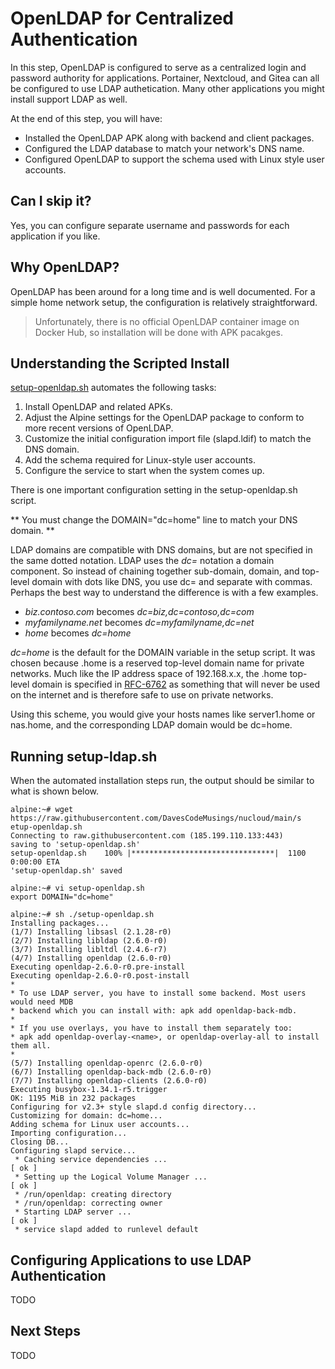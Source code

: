 # OpenLDAP for Centralized Authentication
In this step, OpenLDAP is configured to serve as a centralized login and password authority for applications. Portainer, Nextcloud, and Gitea can all be configured to use LDAP authetication. Many other applications you might install support LDAP as well.

At the end of this step, you will have:
* Installed the OpenLDAP APK along with backend and client packages.
* Configured the LDAP database to match your network's DNS name.
* Configured OpenLDAP to support the schema used with Linux style user accounts.

## Can I skip it?
Yes, you can configure separate username and passwords for each application if you like.

## Why OpenLDAP?
OpenLDAP has been around for a long time and is well documented. For a simple home network setup, the configuration is relatively straightforward.

>Unfortunately, there is no official OpenLDAP container image on Docker Hub, so installation will be done with APK pacakges.

## Understanding the Scripted Install
[setup-openldap.sh](https://raw.githubusercontent.com/DavesCodeMusings/nucloud/main/setup-openldap.sh) automates the following tasks:
1. Install OpenLDAP and related APKs.
2. Adjust the Alpine settings for the OpenLDAP package to conform to more recent versions of OpenLDAP.
3. Customize the initial configuration import file (slapd.ldif) to match the DNS domain.
4. Add the schema required for Linux-style user accounts.
5. Configure the service to start when the system comes up.

There is one important configuration setting in the setup-openldap.sh script.

** You must change the DOMAIN="dc=home" line to match your DNS domain. **

LDAP domains are compatible with DNS domains, but are not specified in the same dotted notation. LDAP uses the _dc=_ notation a domain component. So instead of chaining together sub-domain, domain, and top-level domain with dots like DNS, you use dc= and separate with commas. Perhaps the best way to understand the difference is with a few examples.

* _biz.contoso.com_ becomes _dc=biz,dc=contoso,dc=com_
* _myfamilyname.net_ becomes _dc=myfamilyname,dc=net_
* _home_ becomes _dc=home_

_dc=home_ is the default for the DOMAIN variable in the setup script. It was chosen because .home is a reserved top-level domain name for private networks. Much like the IP address space of 192.168.x.x, the .home top-level domain is specified in [RFC-6762](https://www.rfc-editor.org/rfc/rfc6762#appendix-G) as something that will never be used on the internet and is therefore safe to use on private networks.

Using this scheme, you would give your hosts names like server1.home or nas.home, and the corresponding LDAP domain would be dc=home.

## Running setup-ldap.sh

When the automated installation steps run, the output should be similar to what is shown below.

```
alpine:~# wget https://raw.githubusercontent.com/DavesCodeMusings/nucloud/main/s
etup-openldap.sh
Connecting to raw.githubusercontent.com (185.199.110.133:443)
saving to 'setup-openldap.sh'
setup-openldap.sh    100% |********************************|  1100  0:00:00 ETA
'setup-openldap.sh' saved

alpine:~# vi setup-openldap.sh
export DOMAIN="dc=home"

alpine:~# sh ./setup-openldap.sh
Installing packages...
(1/7) Installing libsasl (2.1.28-r0)
(2/7) Installing libldap (2.6.0-r0)
(3/7) Installing libltdl (2.4.6-r7)
(4/7) Installing openldap (2.6.0-r0)
Executing openldap-2.6.0-r0.pre-install
Executing openldap-2.6.0-r0.post-install
*
* To use LDAP server, you have to install some backend. Most users would need MDB
* backend which you can install with: apk add openldap-back-mdb.
*
* If you use overlays, you have to install them separately too:
* apk add openldap-overlay-<name>, or openldap-overlay-all to install them all.
*
(5/7) Installing openldap-openrc (2.6.0-r0)
(6/7) Installing openldap-back-mdb (2.6.0-r0)
(7/7) Installing openldap-clients (2.6.0-r0)
Executing busybox-1.34.1-r5.trigger
OK: 1195 MiB in 232 packages
Configuring for v2.3+ style slapd.d config directory...
Customizing for domain: dc=home...
Adding schema for Linux user accounts...
Importing configuration...
Closing DB...
Configuring slapd service...
 * Caching service dependencies ...                                   [ ok ]
 * Setting up the Logical Volume Manager ...                          [ ok ]
 * /run/openldap: creating directory
 * /run/openldap: correcting owner
 * Starting LDAP server ...                                           [ ok ]
 * service slapd added to runlevel default

```

## Configuring Applications to use LDAP Authentication

TODO

## Next Steps

TODO
